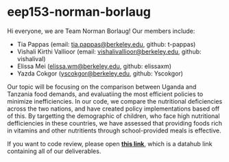 # eep153-norman-borlaug

Hi everyone, we are Team Norman Borlaug! Our members include:
- Tia Pappas (email: tia.pappas@berkeley.edu, github: t-pappas)
- Vishali Kirthi Vallioor (email: vishalivallioor@berkeley.edu, github: vishalival)
- Elissa Mei (elissa.wm@berkeley.edu, github: elissaxm)
- Yazda Cokgor (yscokgor@berkeley.edu, github: Yscokgor)

Our topic will be focusing on the comparison between Uganda and Tanzania food demands, and evaluatiing the most efficient policies to minimize inefficiencies. In our code, we compare the nutritional deficiencies across the two nations, and have created policy implementations based off of this. By targetting the demographic of children, who face high nutritional defficiencies in these countries, we have assessed that providing foods rich in vitamins and other nutritients through school-provided meals is effective. 

If you want to code review, please open [**this link**](https://datahub.berkeley.edu/hub/user-redirect/git-pull?repo=https://github.com/vishalival/eep153-norman-borlaug&urlpath=tree/eep153-norman-borlaug/final_code_9.ipynb), which is a datahub link containing all of our deliverables.

